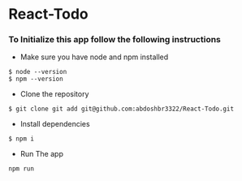 # React-Todo

### To Initialize this app follow the following instructions

- Make sure you have node and npm installed
  
```
$ node --version
$ npm --version
```

- Clone the repository

```
$ git clone git add git@github.com:abdoshbr3322/React-Todo.git
```

- Install dependencies

```
$ npm i
```

- Run The app

```
npm run
```
